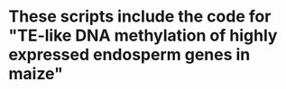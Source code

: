 # These scripts include the code for "TE-like DNA methylation of highly expressed endosperm genes in maize"
